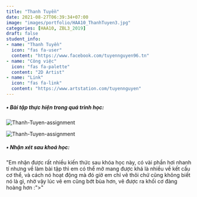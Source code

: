 ```yaml
---
title: "Thanh Tuyền"
date: 2021-08-27T06:39:34+07:00
image: "images/portfolio/HAA10_ThanhTuyen3.jpg"
categories: [HAA10, ZBL3_2019]
draft: false
student_info:
- name: "Thanh Tuyền"
  icon: "fas fa-user"
  content: "https://www.facebook.com/tuyennguyen96.tn"
- name: "Công việc"
  icon: "fas fa-palette"
  content: "2D Artist"
- name: "Link"
  icon: "fas fa-link"
  content: "https://www.artstation.com/tuyennguyen"
---
```



##### • Bài tập thực hiện trong quá trình học:

![Thanh-Tuyen-assignment](/images/portfolio/HAA10_ThanhTuyen2.jpg)

![Thanh-Tuyen-assignment](/images/portfolio/HAA10_ThanhTuyen1.jpg)



##### • Nhận xét sau khoá học:
"Em nhận được rất nhiều kiến thức sau khóa học này, có vài phần hơi nhanh tí nhưng về làm bài tập thì em có thể mở mang được khá là nhiều về kết cấu cơ thể, và cách nó hoạt động mà đó giờ em chỉ vẽ thôi chứ cũng không biết nó là gì, nhờ vậy lúc vẽ em cũng bớt bùa hơn, vẽ được ra khối cơ đàng hoàng hơn :\">"


